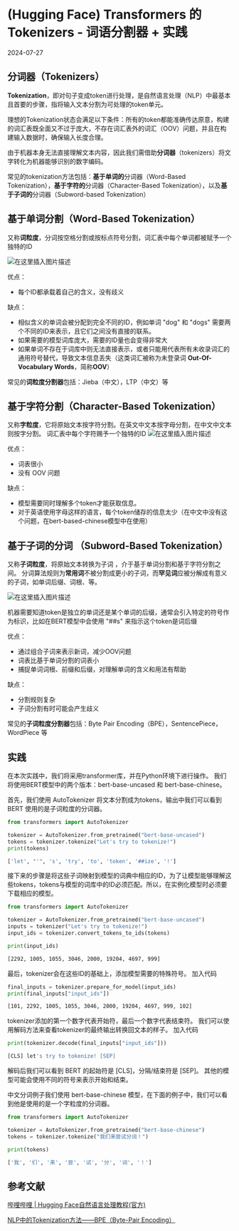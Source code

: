 # (Hugging Face) Transformers 的 Tokenizers - 词语分割器 + 实践
2024-07-27

## 分词器（Tokenizers）
**Tokenization**，即对句子变成token进行处理，是自然语言处理（NLP）中最基本且首要的步骤，指将输入文本分割为可处理的token单元。

理想的Tokenization状态会满足以下条件：所有的token都能准确传达原意，构建的词汇表既全面又不过于庞大，不存在词汇表外的词汇（OOV）问题，并且在构建输入数据时，确保输入长度合理。

由于机器本身无法直接理解文本内容，因此我们需借助**分词器**（tokenizers）将文字转化为机器能够识别的数字编码。

常见的tokenization方法包括：**基于单词的**分词器（Word-Based Tokenization），**基于字符的**分词器（Character-Based Tokenization），以及**基于子词的**分词器（Subword-based Tokenization）
## 基于单词分割（Word-Based Tokenization）
又称**词粒度**，分词按空格分割或按标点符号分割，词汇表中每个单词都被赋予一个独特的ID

![在这里插入图片描述](https://i-blog.csdnimg.cn/direct/92d61edabd3f425cb6fcff5a92234cd8.png)

优点：
- 每个ID都承载着自己的含义，没有歧义

缺点：
- 相似含义的单词会被分配到完全不同的ID，例如单词 "dog" 和 "dogs" 需要两个不同的ID来表示，且它们之间没有直接的联系。
- 如果需要的模型词库庞大，需要的ID量也会变得非常大
- 如果单词不存在于词库中则无法直接表示，或者只能用代表所有未收录词汇的通用符号替代，导致文本信息丢失（这类词汇被称为未登录词 **Out-Of-Vocabulary Words**，简称**OOV**）

常见的**词粒度分割器**包括：Jieba（中文），LTP（中文）等

## 基于字符分割（Character-Based Tokenization）
又称**字粒度**，它将原始文本按字符分割。在英文中文本按字母分割，在中文中文本则按字分割。
词汇表中每个字符赐予一个独特的ID
![在这里插入图片描述](https://i-blog.csdnimg.cn/direct/5f873086412f414cabf0ac30ee043f44.png)

优点：
- 词表很小
- 没有 OOV 问题

缺点：
- 模型需要同时理解多个token才能获取信息。
- 对于英语使用字母这样的语言，每个token储存的信息太少（在中文中没有这个问题，在bert-based-chinese模型中在使用）
## 基于子词的分词 （Subword-Based Tokenization）
又称**子词粒度**，将原始文本转换为子词 ，介于基于单词分割和基于字符分割之间。
分词算法规则为**常用词**不被分割成更小的子词，而**罕见词**应被分解成有意义的子词，如单词后缀、词根、等。

![在这里插入图片描述](https://i-blog.csdnimg.cn/direct/f7a7289ece2b496db576d6bda90f46b9.png)

机器需要知道token是独立的单词还是某个单词的后缀，通常会引入特定的符号作为标识，比如在BERT模型中会使用 "##s" 来指示这个token是词后缀

优点：
- 通过组合子词来表示新词，减少OOV问题
- 词表比基于单词分割的词表小
- 捕捉单词词根、前缀和后缀，对理解单词的含义和用法有帮助

缺点：
- 分割规则复杂
- 子词分割有时可能会产生歧义

常见的**子词粒度分割器**包括：Byte Pair Encoding（BPE），SentencePiece，WordPiece 等

## 实践

在本次实践中，我们将采用transformer库，并在Python环境下进行操作。
我们将使用BERT模型中的两个版本：bert-base-uncased 和 bert-base-chinese。

首先，我们使用 AutoTokenizer 将文本分割成为tokens，输出中我们可以看到 BERT 使用的是子词粒度的分词器。

```py
from transformers import AutoTokenizer

tokenizer = AutoTokenizer.from_pretrained("bert-base-uncased")
tokens = tokenizer.tokenize("Let's try to tokenize!")
print(tokens)
```


```bash
['let', "'", 's', 'try', 'to', 'token', '##ize', '!']
```

接下来的步骤是将这些子词映射到模型的词典中相应的ID，为了让模型能够理解这些tokens，tokens与模型的词库中的ID必须匹配。所以，在实例化模型时必须要下载相应的模型。

```py
from transformers import AutoTokenizer

tokenizer = AutoTokenizer.from_pretrained("bert-base-uncased")
inputs = tokenizer("Let's try to tokenize!")
input_ids = tokenizer.convert_tokens_to_ids(tokens)

print(input_ids)
```

```bash
[2292, 1005, 1055, 3046, 2000, 19204, 4697, 999]
```

最后，tokenizer会在这些ID的基础上，添加模型需要的特殊符号。
加入代码

```py
final_inputs = tokenizer.prepare_for_model(input_ids)
print(final_inputs["input_ids"])
```

```bash
[101, 2292, 1005, 1055, 3046, 2000, 19204, 4697, 999, 102]
```

tokenizer添加的第一个数字代表开始符，最后一个数字代表结束符。
我们可以使用解码方法来查看tokenizer的最终输出转换回文本的样子。
加入代码

```py
print(tokenizer.decode(final_inputs["input_ids"]))
```
```bash
[CLS] let's try to tokenize! [SEP]
```

解码后我们可以看到 BERT 的起始符是 [CLS]，分隔/结束符是 [SEP]。
其他的模型可能会使用不同的符号来表示开始和结束。

中文分词例子我们使用 bert-base-chinese 模型，在下面的例子中，我们可以看到他是使用的是一个字粒度的分词器。

```py
from transformers import AutoTokenizer

tokenizer = AutoTokenizer.from_pretrained("bert-base-chinese")
tokens = tokenizer.tokenize("我们来尝试分词！")

print(tokens)
```

```bash
['我', '们', '来', '尝', '试', '分', '词', '！']
```

## 参考文献
[哔哩哔哩 | Hugging Face自然语言处理教程(官方)](https://www.bilibili.com/video/BV1P54y1H7Xj?p=13&vd_source=d6512fde6b80f0eb41f8f7969d291f8d)

[NLP中的Tokenization方法——BPE（Byte-Pair Encoding）](https://blog.csdn.net/xiao_ling_yun/article/details/129517312)